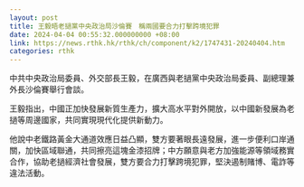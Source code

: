```yaml
---
layout: post
title: 王毅晤老撾黨中央政治局沙倫賽　稱兩國要合力打擊跨境犯罪
date: 2024-04-04 00:55:32.000000000 +08:00
link: https://news.rthk.hk/rthk/ch/component/k2/1747431-20240404.htm
categories: rthk
---
```


中共中央政治局委員、外交部長王毅，在廣西與老撾黨中央政治局委員、副總理兼外長沙倫賽舉行會談。

王毅指出，中國正加快發展新質生產力，擴大高水平對外開放，以中國新發展為老撾等周邊國家，共同實現現代化提供新動力。

他說中老鐵路黃金大通道效應日益凸顯，雙方要著眼長遠發展，進一步便利口岸通關，加快區域聯通，共同擦亮這塊金漆招牌；中方願意與老方加強能源等領域務實合作，協助老撾經濟社會發展，雙方要合力打擊跨境犯罪，堅決遏制賭博、電詐等違法活動。

